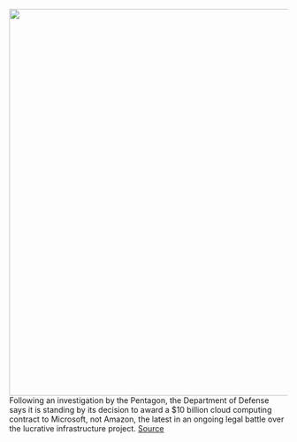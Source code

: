 <img src='https://cdn.vox-cdn.com/thumbor/6H4KnZPq65SW7LxgO3RopkHKAvQ=/0x0:2040x1360/1200x800/filters:focal(857x517:1183x843)/cdn.vox-cdn.com/uploads/chorus_image/image/67357346/acastro_180507_1777_microsoft_0003.0.jpg' width='700px' /><br/>
Following an investigation by the Pentagon, the Department of Defense says it is standing by its decision to award a $10 billion cloud computing contract to Microsoft, not Amazon, the latest in an ongoing legal battle over the lucrative infrastructure project.
<a href='https://www.theverge.com/2020/9/4/21423312/pentagon-microsoft-jedi-amazon-trump-defense-contract-cloud-bezos'> Source <a/>